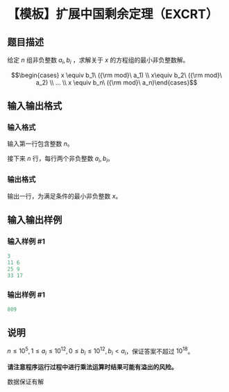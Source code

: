 # 【模板】扩展中国剩余定理（EXCRT）

## 题目描述

给定 $n$ 组非负整数 $a_i, b_i$ ，求解关于 $x$ 的方程组的最小非负整数解。

$$\begin{cases} x \equiv b_1\ ({\rm mod}\ a_1) \\ x\equiv b_2\ ({\rm mod}\ a_2) \\ ... \\ x \equiv b_n\ ({\rm mod}\ a_n)\end{cases}$$

## 输入输出格式

### 输入格式

输入第一行包含整数 $n$。

接下来 $n$ 行，每行两个非负整数 $a_i, b_i$。

### 输出格式

输出一行，为满足条件的最小非负整数 $x$。

## 输入输出样例

### 输入样例 #1

```cpp
3
11 6
25 9
33 17

```
### 输出样例 #1

```cpp
809
```


## 说明

$n \leq 10^5, 1 \leq a_i \leq 10^{12}, 0 \leq b_i \leq 10^{12}, b_i < a_i$，保证答案不超过 $10^{18}$。

**请注意程序运行过程中进行乘法运算时结果可能有溢出的风险。**

数据保证有解

